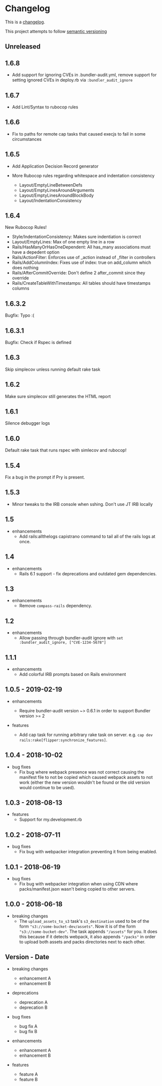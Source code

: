 # Changelog

This is a [changelog](https://keepachangelog.com/en/1.0.0/).

This project attempts to follow [semantic versioning](https://semver.org/)

## Unreleased

## 1.6.8
  * Add support for ignoring CVEs in .bundler-audit.yml, remove support for setting ignored CVEs in deploy.rb via `:bundler_audit_ignore`

## 1.6.7
  * Add Lint/Syntax to rubocop rules

## 1.6.6
  * Fix to paths for remote cap tasks that caused execjs to fail in some circumstances

## 1.6.5
  * Add Application Decision Record generator

  * More Rubocop rules regarding whitespace and indentation consistency
    * Layout/EmptyLineBetweenDefs
    * Layout/EmptyLinesAroundArguments
    * Layout/EmptyLinesAroundBlockBody
    * Layout/IndentationConsistency
## 1.6.4
  New Rubocop Rules!
  * Style/IndentationConsistency: Makes sure indentiation is correct
  * Layout/EmptyLines: Max of one empty line in a row
  * Rails/HasManyOrHasOneDependent: All has_many associations must have a depedent option
  * Rails/ActionFilter: Enforces use of \_action instead of \_filter in controllers
  * Rails/AddColumnIndex: Fixes use of index: true on add_column which does nothing
  * Rails/AfterCommitOverride: Don't define 2 after_commit since they override
  * Rails/CreateTableWithTimestamps: All tables should have timestamps columns
## 1.6.3.2
  Bugfix: Typo :(
## 1.6.3.1
  Bugfix: Check if Rspec is defined
## 1.6.3
  Skip simplecov unless running default rake task
## 1.6.2
  Make sure simplecov still generates the HTML report
## 1.6.1
  Silence debugger logs
## 1.6.0
  Default rake task that runs rspec with simlecov and rubocop!
## 1.5.4
  Fix a bug in the prompt if Pry is present.
## 1.5.3
  * Minor tweaks to the IRB console when sshing.  Don't use JT IRB locally
## 1.5

* enhancements
  * Add rails:allthelogs capistrano command to tail all of the rails logs at once.

## 1.4

* enhancements
  * Rails 6.1 support - fix deprecations and outdated gem dependencies.

## 1.3

* enhancements
  * Remove `compass-rails` dependency.

## 1.2

* enhancements
  * Allow passing through bundler-audit ignore with `set :bundler_audit_ignore, ["CVE-1234-5678"]`

## 1.1.1

* enhancements
  * Add colorful IRB prompts based on Rails environment

## 1.0.5 - 2019-02-19

* enhancements
  * Require bundler-audit version ~> 0.6.1 in order to support Bundler version >= 2

* features
  * Add cap task for running arbitrary rake task on server. e.g. `cap dev rails:rake[flipper:synchronize_features]`.

## 1.0.4 - 2018-10-02

* bug fixes
  * Fix bug where webpack presence was not correct causing the manifest file to
    not be copied which caused webpack assets to not work (either the new
    version wouldn't be found or the old version would continue to be used).

## 1.0.3 - 2018-08-13

* features
  * Support for my.development.rb

## 1.0.2 - 2018-07-11

* bug fixes
  * Fix bug with webpacker integration preventing it from being enabled.

## 1.0.1 - 2018-06-19

* bug fixes
  * Fix bug with webpacker integration when using CDN where packs/manifest.json
    wasn't being copied to other servers.

## 1.0.0 - 2018-06-18

* breaking changes
  * The `upload_assets_to_s3` task's `s3_destination` used to be of the form
    `"s3://some-bucket-dev/assets"`. Now it is of the form
    `"s3://some-bucket-dev"`. The task appends `"/assets"` for you. It does this
    because if it detects webpack, it also appends `"/packs"` in order to upload
    both assets and packs directories next to each other.

## Version - Date

* breaking changes
  * enhancement A
  * enhancement B

* deprecations
  * deprecation A
  * deprecation B

* bug fixes
  * bug fix A
  * bug fix B

* enhancements
  * enhancement A
  * enhancement B

* features
  * feature A
  * feature B
